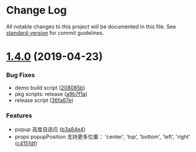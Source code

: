 # Change Log

All notable changes to this project will be documented in this file. See [standard-version](https://github.com/conventional-changelog/standard-version) for commit guidelines.

<a name="1.4.0"></a>
# [1.4.0](https://github.com/wannaxiao/vue-slim-popup/compare/v1.3.3...v1.4.0) (2019-04-23)


### Bug Fixes

* demo build script ([208085b](https://github.com/wannaxiao/vue-slim-popup/commit/208085b))
* pkg scripts: release ([a9b7f1a](https://github.com/wannaxiao/vue-slim-popup/commit/a9b7f1a))
* release script ([36fa67e](https://github.com/wannaxiao/vue-slim-popup/commit/36fa67e))


### Features

* popup 高度自适应 ([b3a84e4](https://github.com/wannaxiao/vue-slim-popup/commit/b3a84e4))
* props popupPosition 支持更多位置： 'center', 'top', 'bottom', 'left', 'right' ([c4151df](https://github.com/wannaxiao/vue-slim-popup/commit/c4151df))
